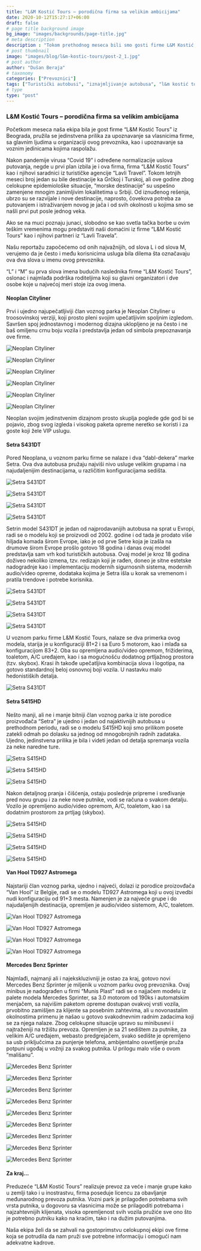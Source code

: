 ```yaml
---
title: "L&M Kostić Tours – porodična firma sa velikim ambicijama"
date: 2020-10-12T15:27:17+06:00
draft: false
# page title background image
bg_image: "images/backgrounds/page-title.jpg"
# meta description
description : "Tokom prethodnog meseca bili smo gosti firme L&M Kostić Tours iz Beograda, porodične firme sa velikim ambicijama i rezultatima iza sebe u prethodnom periodu."
# post thumbnail
image: "images/blog/l&m-kostic-tours/post-2_1.jpg"
# post author
author: "Dušan Beraja"
# taxonomy
categories: ["Prevoznici"]
tags: ["Turistički autobusi", "iznajmljivanje autobusa", "l&m kostić tours", "lavli travel", "neoplan", "setra", "turizam", "van hool"]
# type
type: "post"
---
```


### L&M Kostić Tours – porodična firma sa velikim ambicijama

Početkom meseca naša ekipa bila je gost firme “L&M Kostić Tours” iz Beograda, pružila se jedinstvena prilika za upoznavanje sa vlasnicima firme, sa glavnim ljudima u organizaciji ovog prevoznika, kao i upoznavanje sa voznim jedinicama kojima raspolažu.

Nakon pandemije virusa “Covid 19” i određene normalizacije uslova putovanja, negde u prvi plan izbila je i ova firma, firma “L&M Kostić Tours” kao i njihovi saradnici iz turističke agencije “Lavli Travel”. Tokom letnjih meseci broj jedan su bile destinacije ka Grčkoj i Turskoj, ali ove godine zbog celokupne epidemiološke situacije, “morske destinacije” su uspešno zamenjene mnogim zanimljivim lokalitetima u Srbiji. Od iznuđenog rešenja, ubrzo su se razvijale i nove destinacije, naprosto, čovekova potreba za putovanjem i istraživanjem novog je jača i od svih okolnosti u kojima smo se našli prvi put posle jednog veka.

Ako se na muci poznaju junaci, slobodno se kao svetla tačka borbe u ovim teškim vremenima mogu predstaviti naši domaćini iz firme “L&M Kostić Tours” kao i njihovi partneri iz “Lavli Travela”.

Našu reportažu započećemo od onih najvažnijih, od slova L i od slova M, verujemo da je često i među korisnicima usluga bila dilema šta označavaju ova dva slova u imenu ovog prevoznika.

“L” i “M” su prva slova imena budućih naslednika firme “L&M Kostić Tours”, oslonac i najmlađa podrška roditeljima koji su glavni organizatori i dve osobe koje u najvećoj meri stoje iza ovog imena.

#### Neoplan Cityliner
Prvi i ujedno najupečatljiviji član voznog parka je Neoplan Cityliner u troosovinskoj verziji, koji prosto pleni svojim upečatljivim spoljnim izgledom. Savršen spoj jednostavnog i modernog dizajna uklopljeno je na često i ne baš omiljenu crnu boju vozila i predstavlja jedan od simbola prepoznavanja ove firme.

![Neoplan Cityliner](/images/blog/l&m-kostic-tours/post-2_2.jpg "Neoplan Cityliner")

![Neoplan Cityliner](/images/blog/l&m-kostic-tours/post-2_3.jpg "Neoplan Cityliner")

![Neoplan Cityliner](/images/blog/l&m-kostic-tours/post-2_4.jpg "Neoplan Cityliner")

![Neoplan Cityliner](/images/blog/l&m-kostic-tours/post-2_5.jpg "Neoplan Cityliner")

![Neoplan Cityliner](/images/blog/l&m-kostic-tours/post-2_6.jpg "Neoplan Cityliner")

![Neoplan Cityliner](/images/blog/l&m-kostic-tours/post-2_7.jpg "Neoplan Cityliner")

Neoplan svojim jedinstvenim dizajnom prosto skuplja poglede gde god bi se pojavio, zbog svog izgleda i visokog paketa opreme neretko se koristi i za goste koji žele VIP uslugu.

#### Setra S431DT

Pored Neoplana, u voznom parku firme se nalaze i dva “dabl-dekera” marke Setra. Ova dva autobusa pružaju najviši nivo usluge velikim grupama i na najudaljenijim destinacijama, u različitim konfiguracijama sedišta.

![Setra S431DT](/images/blog/l&m-kostic-tours/post-2_8.jpg "Setra S431DT")

![Setra S431DT](/images/blog/l&m-kostic-tours/post-2_9.jpg "Setra S431DT")

![Setra S431DT](/images/blog/l&m-kostic-tours/post-2_10.jpg "Setra S431DT")

![Setra S431DT](/images/blog/l&m-kostic-tours/post-2_11.jpg "Setra S431DT")

Setrin model S431DT je jedan od najprodavanijih autobusa na sprat u Evropi, radi se o modelu koji se proizvodi od 2002. godine i od tada je prodato više hiljada komada širom Evrope, iako je od prve Setre koja je izašla na drumove širom Evrope prošlo gotovo 18 godina i danas ovaj model predstavlja sam vrh kod turističkih autobusa. Ovaj model je kroz 18 godina doživeo nekoliko izmena, tzv. redizajn koji je rađen, doneo je sitne estetske nadogradnje kao i implementaciju modernih sigurnosnih sistema, modernih audio/video opreme, dodataka kojima je Setra išla u korak sa vremenom i pratila trendove i potrebe korisnika.

![Setra S431DT](/images/blog/l&m-kostic-tours/post-2_13.jpg "Setra S431DT")

![Setra S431DT](/images/blog/l&m-kostic-tours/post-2_14.jpg "Setra S431DT")

![Setra S431DT](/images/blog/l&m-kostic-tours/post-2_15.jpg "Setra S431DT")

![Setra S431DT](/images/blog/l&m-kostic-tours/post-2_16.jpg "Setra S431DT")

U voznom parku firme L&M Kostić Tours, nalaze se dva primerka ovog modela, starija je u konfiguraciji 81+2 i sa Euro 5 motorom, kao i mlađa sa konfiguracijom 83+2. Oba su opremljena audio/video opremom, frižiderima, toaletom, A/C uređajem, kao i sa mogućnošću dodatnog prtljažnog prostora (tzv. skybox). Krasi ih takođe upečatljiva kombinacija slova i logotipa, na gotovo standardnoj beloj osnovnoj boji vozila. U nastavku malo hedonistiških detalja.

![Setra S431DT](/images/blog/l&m-kostic-tours/post-2_12.jpg "Setra S431DT")

#### Setra S415HD

Nešto manji, ali ne i manje bitniji član voznog parka iz iste porodice proizvođača “Setra” je ujedno i jedan od najaktivnijih autobusa u prethodnom periodu, radi se o modelu S415HD koji smo prilikom posete zatekli odmah po dolasku sa jednog od mnogobrojnih radnih zadataka. Ujedno, jedinstvena prilika je bila i videti jedan od detalja spremanja vozila za neke naredne ture.

![Setra S415HD](/images/blog/l&m-kostic-tours/post-2_17.jpg "Setra S415HD")

![Setra S415HD](/images/blog/l&m-kostic-tours/post-2_18.jpg "Setra S415HD")

![Setra S415HD](/images/blog/l&m-kostic-tours/post-2_19.jpg "Setra S415HD")

Nakon detaljnog pranja i čišćenja, ostaju poslednje pripreme i sređivanje pred novu grupu i za neke nove putnike, vodi se računa o svakom detalju. Vozilo je opremljeno audio/video opremom, A/C, toaletom, kao i sa dodatnim prostorom za prtljag (skybox).

![Setra S415HD](/images/blog/l&m-kostic-tours/post-2_20.jpg "Setra S415HD")

![Setra S415HD](/images/blog/l&m-kostic-tours/post-2_22.jpg "Setra S415HD")

![Setra S415HD](/images/blog/l&m-kostic-tours/post-2_21.jpg "Setra S415HD")

![Setra S415HD](/images/blog/l&m-kostic-tours/post-2_23.jpg "Setra S415HD")

#### Van Hool TD927 Astromega

Najstariji član voznog parka, ujedno i najveći, dolazi iz porodice proizovđača “Van Hool” iz Belgije, radi se o modelu TD927 Astromega koji u ovoj izvedbi nudi konfiguraciju od 91+3 mesta. Namenjen je za najveće grupe i do najudaljenijih destinacija, opremljen je audio/video sistemom, A/C, toaletom.

![Van Hool TD927 Astromega](/images/blog/l&m-kostic-tours/post-2_24.jpg "Van Hool TD927 Astromega")

![Van Hool TD927 Astromega](/images/blog/l&m-kostic-tours/post-2_25.jpg "Van Hool TD927 Astromega")

![Van Hool TD927 Astromega](/images/blog/l&m-kostic-tours/post-2_26.jpg "Van Hool TD927 Astromega")

![Van Hool TD927 Astromega](/images/blog/l&m-kostic-tours/post-2_27.jpg "Van Hool TD927 Astromega")

#### Mercedes Benz Sprinter

Najmlađi, najmanji ali i najekskluzivniji je ostao za kraj, gotovo novi Mercedes Benz Sprinter je miljenik u voznom parku ovog prevoznika. Ovaj minibus je nadograđen u firmi “Munis Plast” radi se o najjačem modelu iz palete modela Mercedes Sprinter, sa 3.0 motorom od 190ks i automatskim menjačem, sa najvišim paketom opreme dostupan ovakvoj vrsti vozila, prvobitno zamišljen za klijente sa posebnim zahtevima, ali u novonastalim okolnostima primenu je našao u gotovo svakodnevnim radnim zadacima koji se za njega nalaze. Zbog celokupne situacije upravo su minibusevi i najtraženiji na tržištu prevoza. Opremljen je sa 21 sedištem za putnike, za velikim A/C uređajem, webasto predgrejačem, svako sedište je opremljeno sa usb priključcima za punjenje telefona, ambijentalno osvetljenje pruža potpuni ugođaj u vožnji za svakog putnika. U prilogu malo više o ovom “mališanu”.

![Mercedes Benz Sprinter](/images/blog/l&m-kostic-tours/post-2_28.jpg "Mercedes Benz Sprinter")

![Mercedes Benz Sprinter](/images/blog/l&m-kostic-tours/post-2_29.jpg "Mercedes Benz Sprinter")

![Mercedes Benz Sprinter](/images/blog/l&m-kostic-tours/post-2_30.jpg "Mercedes Benz Sprinter")

![Mercedes Benz Sprinter](/images/blog/l&m-kostic-tours/post-2_31.jpg "Mercedes Benz Sprinter")

![Mercedes Benz Sprinter](/images/blog/l&m-kostic-tours/post-2_32.jpg "Mercedes Benz Sprinter")

![Mercedes Benz Sprinter](/images/blog/l&m-kostic-tours/post-2_33.jpg "Mercedes Benz Sprinter")

![Mercedes Benz Sprinter](/images/blog/l&m-kostic-tours/post-2_34.jpg "Mercedes Benz Sprinter")

![Mercedes Benz Sprinter](/images/blog/l&m-kostic-tours/post-2_35.jpg "Mercedes Benz Sprinter")

![Mercedes Benz Sprinter](/images/blog/l&m-kostic-tours/post-2_36.jpg "Mercedes Benz Sprinter")

#### Za kraj...

Preduzeće “L&M Kostić Tours” realizuje prevoz za veće i manje grupe kako u zemlji tako i u inostrastvu, firma poseduje licencu za obavljanje međunarodnog prevoza putnika. Vozni park je prilagođen potrebama svih vrsta putnika, u dogovoru sa vlasnicima može se prilagoditi potrebama i najzahtevnijih klijenata, visoka opremljenost svih vozila pružiće sve ono što je potrebno putniku kako na kraćim, tako i na dužim putovanjima.

Naša ekipa želi da se zahvali na gostoprimstvu celokupnoj ekipi ove firme koja se potrudila da nam pruži sve potrebne informaciju i omogući nam adekvatne kadrove.
